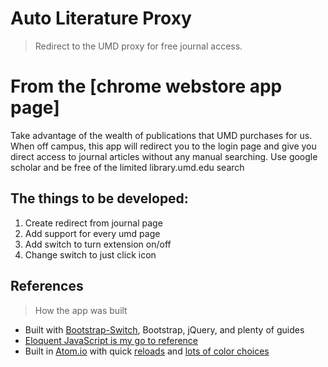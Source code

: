 Auto Literature Proxy
===================
> Redirect to the UMD proxy for free journal access.

# From the [chrome webstore app page]
Take advantage of the wealth of publications that UMD purchases for us. When off campus, this app will redirect you to the login page and give you direct access to journal articles without any manual searching. Use google scholar and be free of the limited library.umd.edu search

## The things to be developed:
1. Create redirect from journal page
1. Add support for every umd page
1. Add switch to turn extension on/off
1. Change switch to just click icon

## References
> How the app was built

- Built with [Bootstrap-Switch](http://www.bootstrap-switch.org/), Bootstrap, jQuery, and plenty of guides
- [Eloquent JavaScript is my go to reference](http://eloquentjavascript.net/03_functions.html)
- Built in [Atom.io](https://atom.io/) with quick [reloads](https://chrome.google.com/webstore/detail/extensions-reloader/fimgfedafeadlieiabdeeaodndnlbhid) and [lots of color choices](http://coolors.co/app/)
